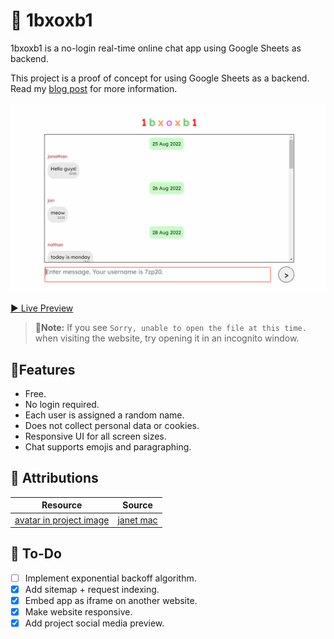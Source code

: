 # 💬 1bxoxb1
1bxoxb1 is a no-login real-time online chat app using Google Sheets as backend.

This project is a proof of concept for using Google Sheets as a backend. Read my [blog post](https://creme332.github.io/creamy-notes/posts/chat-app-appscript/) for more information.

![GIF showing messaging app](assets/img/website.gif)

[▶ Live Preview](https://creme332.github.io/1bxoxb1/)

> 🔴**Note:** If you see `Sorry, unable to open the file at this time.` when visiting the website, try opening it in an incognito window.

## 🚀Features
- Free.
- No login required.
- Each user is assigned a random name.
- Does not collect personal data or cookies.
- Responsive UI for all screen sizes.
- Chat supports emojis and paragraphing.

## 📌 Attributions
Resource | Source
---|---
[avatar in project image](assets/img/1bxoxb1.png) | [janet mac](https://janet-mac.com/google-avatar-project)

## 🔨 To-Do
- [ ] Implement exponential backoff algorithm.
- [x] Add sitemap + request indexing.
- [x] Embed app as iframe on another website.
- [x] Make website responsive.
- [x] Add project social media preview.
